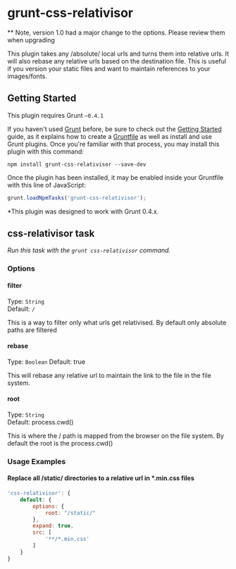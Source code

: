 # grunt-css-relativisor

** Note, version 1.0 had a major change to the options. Please review them when upgrading

This plugin takes any /absolute/ local urls and turns them into relative urls. It will also rebase any relative urls based on the destination file.
This is useful if you version your static files and want to maintain references to your images/fonts.

## Getting Started
This plugin requires Grunt `~0.4.1`

If you haven't used [Grunt](http://gruntjs.com/) before, be sure to check out the [Getting Started](http://gruntjs.com/getting-started) guide, as it explains how to create a [Gruntfile](http://gruntjs.com/sample-gruntfile) as well as install and use Grunt plugins. Once you're familiar with that process, you may install this plugin with this command:

```shell
npm install grunt-css-relativisor --save-dev
```

Once the plugin has been installed, it may be enabled inside your Gruntfile with this line of JavaScript:

```js
grunt.loadNpmTasks('grunt-css-relativisor');
```

*This plugin was designed to work with Grunt 0.4.x.

## css-relativisor task
_Run this task with the `grunt css-relativisor` command._

### Options

#### filter

Type: `String`  
Default: `/`

This is a way to filter only what urls get relativised. By default only absolute paths are filtered

#### rebase

Type: `Boolean`
Default: true

This will rebase any relative url to maintain the link to the file in the file system.

#### root

Type: `String`  
Default: process.cwd()

This is where the / path is mapped from the browser on the file system. By default the root is the process.cwd()

### Usage Examples

#### Replace all /static/ directories to a relative url in *.min.css files
```js
'css-relativisor': {
    default: {
        options: {
            root: "/static/"
        },
        expand: true,
        src: [
            '**/*.min.css'
        ]
    }
}
```
